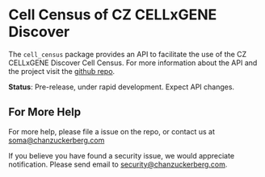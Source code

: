 # Cell Census of CZ CELLxGENE Discover

The `cell_census` package provides an API to facilitate the use of the CZ CELLxGENE Discover Cell Census. For more information about the API and the project visit the [github repo](https://github.com/chanzuckerberg/cell-census/).

**Status**: Pre-release, under rapid development. Expect API changes.


## For More Help
For more help, please file a issue on the repo, or contact us at soma@chanzuckerberg.com

If you believe you have found a security issue, we would appreciate notification. Please send email to security@chanzuckerberg.com.
